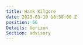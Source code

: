 ```yaml
---
title: Hank Kilgore
date: 2023-03-10 18:58:00 Z
position: 66
Details: Verizon
Section: advisory
---
```


